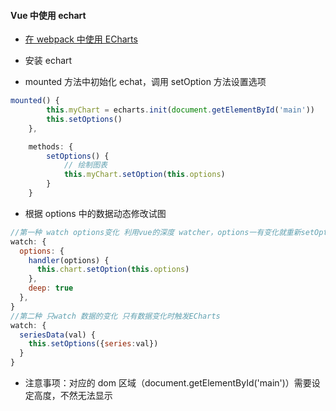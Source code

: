 #### Vue 中使用 echart

-   [在 webpack 中使用 ECharts](https://echarts.apache.org/zh/tutorial.html#%E5%9C%A8%20webpack%20%E4%B8%AD%E4%BD%BF%E7%94%A8%20ECharts)

-   安装 echart

-   mounted 方法中初始化 echat，调用 setOption 方法设置选项

```js
mounted() {
		this.myChart = echarts.init(document.getElementById('main'))
		this.setOptions()
	},

	methods: {
		setOptions() {
			// 绘制图表
			this.myChart.setOption(this.options)
		}
	}
```

-   根据 options 中的数据动态修改试图

```js
//第一种 watch options变化 利用vue的深度 watcher，options一有变化就重新setOption
watch: {
  options: {
    handler(options) {
      this.chart.setOption(this.options)
    },
    deep: true
  },
}
//第二种 只watch 数据的变化 只有数据变化时触发ECharts
watch: {
  seriesData(val) {
    this.setOptions({series:val})
  }
}
```

-   注意事项：对应的 dom 区域（document.getElementById('main')）需要设定高度，不然无法显示
